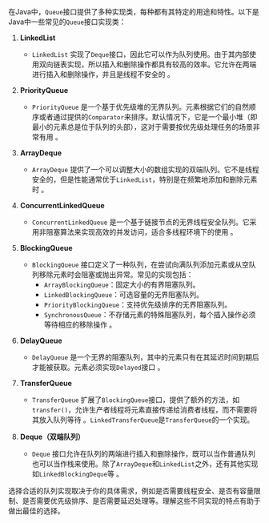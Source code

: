 在Java中，`Queue`接口提供了多种实现类，每种都有其特定的用途和特性。以下是Java中一些常见的`Queue`接口实现类：

1. **LinkedList**
   - `LinkedList` 实现了`Deque`接口，因此它可以作为队列使用。由于其内部使用双向链表实现，所以插入和删除操作都具有较高的效率。它允许在两端进行插入和删除操作，并且是线程不安全的 。

2. **PriorityQueue**
   - `PriorityQueue` 是一个基于优先级堆的无界队列。元素根据它们的自然顺序或者通过提供的`Comparator`来排序。默认情况下，它是一个最小堆（即最小的元素总是位于队列的头部），这对于需要按优先级处理任务的场景非常有用 。

3. **ArrayDeque**
   - `ArrayDeque` 提供了一个可以调整大小的数组实现的双端队列。它不是线程安全的，但是性能通常优于`LinkedList`，特别是在频繁地添加和删除元素时 。

4. **ConcurrentLinkedQueue**
   - `ConcurrentLinkedQueue` 是一个基于链接节点的无界线程安全队列。它采用非阻塞算法来实现高效的并发访问，适合多线程环境下的使用 。

5. **BlockingQueue**
   - `BlockingQueue` 接口定义了一种队列，在尝试向满队列添加元素或从空队列移除元素时会阻塞或抛出异常。常见的实现包括：
     - `ArrayBlockingQueue`：固定大小的有界阻塞队列。
     - `LinkedBlockingQueue`：可选容量的无界阻塞队列。
     - `PriorityBlockingQueue`：支持优先级排序的无界阻塞队列。
     - `SynchronousQueue`：不存储元素的特殊阻塞队列，每个插入操作必须等待相应的移除操作 。

6. **DelayQueue**
   - `DelayQueue` 是一个无界的阻塞队列，其中的元素只有在其延迟时间到期后才能被获取。元素必须实现`Delayed`接口 。

7. **TransferQueue**
   - `TransferQueue` 扩展了`BlockingQueue`接口，提供了额外的方法，如`transfer()`，允许生产者线程将元素直接传递给消费者线程，而不需要将其放入队列等待 。`LinkedTransferQueue`是`TransferQueue`的一个实现。

8. **Deque（双端队列）**
   - `Deque` 接口允许在队列的两端进行插入和删除操作，既可以当作普通队列也可以当作栈来使用。除了`ArrayDeque`和`LinkedList`之外，还有其他实现如`LinkedBlockingDeque`等 。

选择合适的队列实现取决于你的具体需求，例如是否需要线程安全、是否有容量限制、是否需要优先级排序、是否需要延迟处理等。理解这些不同实现的特点有助于做出最佳的选择。